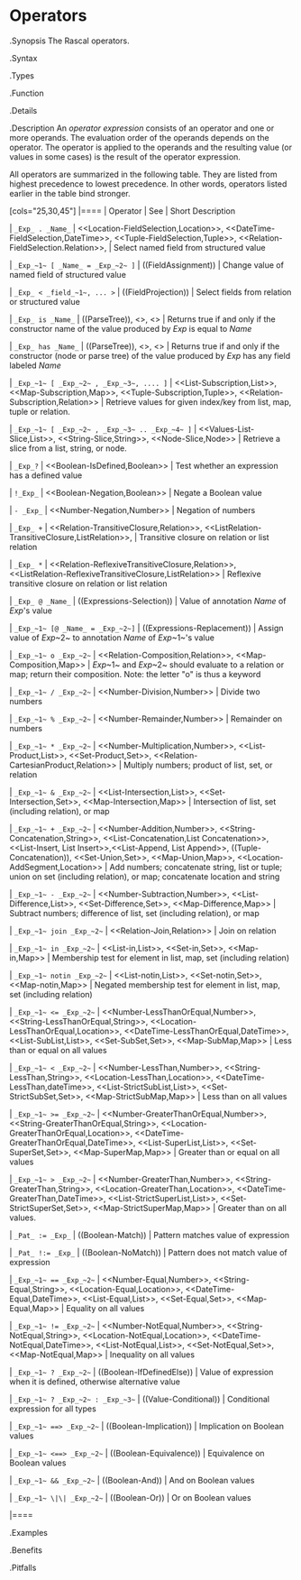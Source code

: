 # Operators

.Synopsis
The Rascal operators.

.Syntax

.Types

.Function

.Details

.Description
An _operator expression_ consists of an operator and one or more operands. The evaluation order of the operands depends on the operator. 
The operator is applied to the operands and the resulting value (or values in some cases) is the result of the operator expression. 

All operators are summarized in the following table. They are listed from highest precedence
to lowest precedence. In other words, operators listed earlier in the table bind stronger.
 
[cols="25,30,45"]
|====
| Operator                          | See                                           | Short Description


| `_Exp_ . _Name_`
| <<Location-FieldSelection,Location>>,
  <<DateTime-FieldSelection,DateTime>>,
  <<Tuple-FieldSelection,Tuple>>,
  <<Relation-FieldSelection.Relation>>,
| Select named field from structured value


| `_Exp_~1~ [ _Name_ = _Exp_~2~ ]`
| ((FieldAssignment))
| Change value of named field of structured value


| `_Exp_ < _field_~1~, ... >`
| ((FieldProjection))
| Select fields from relation or structured value


| `_Exp_ is _Name_`
| ((ParseTree)),
  <<Concrete Syntax>>,
  <<Algebraic Data Type>>
| Returns true if and only if the constructor name of the value produced by _Exp_ is equal to _Name_


| `_Exp_ has _Name_` 
| ((ParseTree)),
  <<Concrete Syntax>>,
  <<Algebraic Data Type>>
| Returns true if and only if the constructor (node or parse tree) of the value produced by _Exp_ has any field labeled _Name_


| `_Exp_~1~ [ _Exp_~2~ , _Exp_~3~, .... ]`
| <<List-Subscription,List>>,
  <<Map-Subscription,Map>>,
  <<Tuple-Subscription,Tuple>>,
  <<Relation-Subscription,Relation>>
| Retrieve values for given index/key from list, map, tuple or relation.


| `_Exp_~1~ [ _Exp_~2~ , _Exp_~3~ .. _Exp_~4~ ]`
| <<Values-List-Slice,List>>,
  <<String-Slice,String>>,
  <<Node-Slice,Node>>
| Retrieve a slice from a list, string, or node.


|  `_Exp_?`
| <<Boolean-IsDefined,Boolean>>
| Test whether an expression has a defined value


|  `!_Exp_`
| <<Boolean-Negation,Boolean>>
| Negate a Boolean value


| `- _Exp_`
| <<Number-Negation,Number>>
| Negation of numbers


| `_Exp_ +`
| <<Relation-TransitiveClosure,Relation>>,
  <<ListRelation-TransitiveClosure,ListRelation>>,
| Transitive closure on relation or list relation


| `_Exp_ *`
| <<Relation-ReflexiveTransitiveClosure,Relation>>,
  <<ListRelation-ReflexiveTransitiveClosure,ListRelation>>
| Reflexive transitive closure on relation or list relation


| `_Exp_ @ _Name_`
| ((Expressions-Selection))
| Value of annotation _Name_ of _Exp_'s value


| `_Exp_~1~ [@ _Name_ = _Exp_~2~]`
| ((Expressions-Replacement))
| Assign value of _Exp_~2~ to annotation _Name_ of _Exp_~1~'s value


| `_Exp_~1~ o _Exp_~2~`
| <<Relation-Composition,Relation>>,
  <<Map-Composition,Map>>
| _Exp_~1~ and _Exp_~2~ should evaluate to a relation or map; return their composition. Note: the letter "o" is thus a keyword


| `_Exp_~1~ / _Exp_~2~`
| <<Number-Division,Number>>
| Divide two numbers


| `_Exp_~1~ % _Exp_~2~`
| <<Number-Remainder,Number>>
| Remainder on numbers

| `_Exp_~1~ * _Exp_~2~`
| <<Number-Multiplication,Number>>,
  <<List-Product,List>>,
  <<Set-Product,Set>>,
  <<Relation-CartesianProduct,Relation>>
| Multiply numbers; product of list, set, or relation


| `_Exp_~1~ & _Exp_~2~`
| <<List-Intersection,List>>,
  <<Set-Intersection,Set>>,
  <<Map-Intersection,Map>>
| Intersection of list, set (including relation), or map


| `_Exp_~1~ + _Exp_~2~`
| <<Number-Addition,Number>>,
  <<String-Concatenation,String>>,
  <<List-Concatenation,List Concatenation>>,
  <<List-Insert, List Insert>>,<<List-Append, List Append>>,
  ((Tuple-Concatenation)),
  <<Set-Union,Set>>,
  <<Map-Union,Map>>,
  <<Location-AddSegment,Location>>
| Add numbers; concatenate string, list or tuple; 
  union on set (including relation), or map;
  concatenate location and string
  
  
| `_Exp_~1~ - _Exp_~2~`
| <<Number-Subtraction,Number>>,
  <<List-Difference,List>>,
  <<Set-Difference,Set>>,
  <<Map-Difference,Map>>
| Subtract numbers; difference of list, set (including relation), or map


| `_Exp_~1~ join _Exp_~2~`
| <<Relation-Join,Relation>>
| Join on relation


| `_Exp_~1~ in _Exp_~2~`
| <<List-in,List>>, 
  <<Set-in,Set>>,
  <<Map-in,Map>>
| Membership test for element in list, map, set (including relation)


| `_Exp_~1~ notin _Exp_~2~`
| <<List-notin,List>>,
  <<Set-notin,Set>>,
  <<Map-notin,Map>>
| Negated membership test for element in  list, map, set (including relation)


| `_Exp_~1~ <= _Exp_~2~`
| <<Number-LessThanOrEqual,Number>>,
  <<String-LessThanOrEqual,String>>,
  <<Location-LessThanOrEqual,Location>>,
  <<DateTime-LessThanOrEqual,DateTime>>,
  <<List-SubList,List>>,
  <<Set-SubSet,Set>>,
  <<Map-SubMap,Map>>
| Less than or equal on all values

| `_Exp_~1~ < _Exp_~2~`
| <<Number-LessThan,Number>>,
  <<String-LessThan,String>>,
  <<Location-LessThan,Location>>,
  <<DateTime-LessThan,dateTime>>,
  <<List-StrictSubList,List>>,
  <<Set-StrictSubSet,Set>>,
  <<Map-StrictSubMap,Map>>
| Less than on all values


| `_Exp_~1~ >= _Exp_~2~`
| <<Number-GreaterThanOrEqual,Number>>,
  <<String-GreaterThanOrEqual,String>>,
  <<Location-GreaterThanOrEqual,Location>>,
  <<DateTime-GreaterThanOrEqual,DateTime>>,
  <<List-SuperList,List>>,
  <<Set-SuperSet,Set>>,
  <<Map-SuperMap,Map>>
| Greater than or equal on all values


| `_Exp_~1~ > _Exp_~2~`
| <<Number-GreaterThan,Number>>,
  <<String-GreaterThan,String>>,
  <<Location-GreaterThan,Location>>,
  <<DateTime-GreaterThan,DateTime>>,
  <<List-StrictSuperList,List>>,
  <<Set-StrictSuperSet,Set>>,
  <<Map-StrictSuperMap,Map>>
| Greater than on all values.


|  `_Pat_ := _Exp_`
| ((Boolean-Match))
| Pattern matches value of expression

|  `_Pat_ !:= _Exp_`
| ((Boolean-NoMatch))
| Pattern does not match value of expression


| `_Exp_~1~ == _Exp_~2~`
| <<Number-Equal,Number>>,
  <<String-Equal,String>>,
  <<Location-Equal,Location>>,
  <<DateTime-Equal,DateTime>>,
  <<List-Equal,List>>,
  <<Set-Equal,Set>>,
  <<Map-Equal,Map>>
| Equality on all values


| `_Exp_~1~ != _Exp_~2~`
| <<Number-NotEqual,Number>>,
  <<String-NotEqual,String>>,
  <<Location-NotEqual,Location>>,
  <<DateTime-NotEqual,DateTime>>,
  <<List-NotEqual,List>>,
  <<Set-NotEqual,Set>>,
  <<Map-NotEqual,Map>>
| Inequality on all values


| `_Exp_~1~ ? _Exp_~2~`
| ((Boolean-IfDefinedElse))
| Value of expression when it is defined, otherwise alternative value

| `_Exp_~1~ ? _Exp_~2~ : _Exp_~3~`
| ((Value-Conditional))
| Conditional expression for all types


| `_Exp_~1~ ==> _Exp_~2~`
| ((Boolean-Implication))
| Implication on Boolean values


| `_Exp_~1~ <==> _Exp_~2~`
| ((Boolean-Equivalence))
| Equivalence on Boolean values


| `_Exp_~1~ && _Exp_~2~`
| ((Boolean-And))
| And on Boolean values


| `_Exp_~1~ \|\| _Exp_~2~`
| ((Boolean-Or))
| Or on Boolean values

|====

.Examples

.Benefits

.Pitfalls

